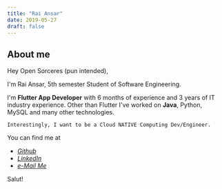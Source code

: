 ```yaml
---
title: "Rai Ansar"
date: 2019-05-27
draft: false
---
```


## About me
Hey Open Sorceres (pun intended),

I'm Rai Ansar, 5th semester Student of Software Engineering.

I'm  **Flutter App Developer** with 6 months of experience and 3 years of IT industry experience. 
Other than Flutter I've worked on **Java**, Python, MySQL and many other technologies.

    Interestingly, I want to be a Cloud NATIVE Computing Dev/Engineer.

You can find me at

 - [*Github*](https://github.com/RaiAnsar)
 - [*LinkedIn*](https://linkedin.com/in/RaiAnsar)
 - [*e-Mail Me*](mailto:raiansar@hotmail.com)

Salut!
